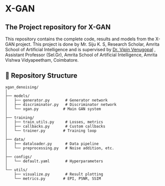 # X-GAN

## The Project repository for X-GAN

This repository contains the complete code, results and models from the X-GAN project. This project is done by Mr. Siju K. S, Research Scholar, Amrita School of Artificial Intelligence and is supervised by [Dr. Vipin Venugopal](https://sites.google.com/view/vipin-venugopal?pli=1) , Assistant Professor (Sel.Gr), Amrita School of Artificial Intelligence, Amrita Vishwa Vidyapeetham, Coimbatore.

## 📁 Repository Structure

```
xgan_denoising/
│
├── models/
│   ├── generator.py       # Generator network
│   ├── discriminator.py   # Discriminator network
│   └── xgan.py           # Main GAN system
│
├── training/
│   ├── train_utils.py     # Losses, metrics
│   ├── callbacks.py       # Custom callbacks
│   └── trainer.py        # Training loop
│
├── data/
│   ├── dataloader.py      # Data pipeline
│   └── preprocessing.py   # Noise addition, etc.
│
├── configs/
│   └── default.yaml       # Hyperparameters
│
└── utils/
    ├── visualize.py       # Result plotting
    └── metrics.py        # EPI, PSNR, SSIM
```
